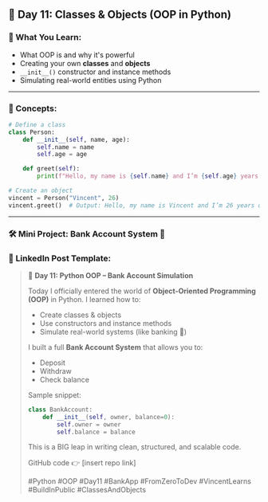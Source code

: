 ## 🐍 **Day 11: Classes & Objects (OOP in Python)**

### 📘 What You Learn:

* What OOP is and why it's powerful
* Creating your own **classes** and **objects**
* `__init__()` constructor and instance methods
* Simulating real-world entities using Python

---

### 🧠 Concepts:

```python
# Define a class
class Person:
    def __init__(self, name, age):
        self.name = name
        self.age = age

    def greet(self):
        print(f"Hello, my name is {self.name} and I’m {self.age} years old.")

# Create an object
vincent = Person("Vincent", 26)
vincent.greet()  # Output: Hello, my name is Vincent and I’m 26 years old.
```

---

### 🛠️ Mini Project: **Bank Account System 🏦**


### 📢 LinkedIn Post Template:

> 🏦 **Day 11: Python OOP – Bank Account Simulation**
>
> Today I officially entered the world of **Object-Oriented Programming (OOP)** in Python.
> I learned how to:
>
> * Create classes & objects
> * Use constructors and instance methods
> * Simulate real-world systems (like banking 💸)
>
> I built a full **Bank Account System** that allows you to:
>
> * Deposit
> * Withdraw
> * Check balance
>
> Sample snippet:
>
> ```python
> class BankAccount:
>     def __init__(self, owner, balance=0):
>         self.owner = owner
>         self.balance = balance
> ```
>
> This is a BIG leap in writing clean, structured, and scalable code.
>
> GitHub code 👉 \[insert repo link]
>
> \#Python #OOP #Day11 #BankApp #FromZeroToDev #VincentLearns #BuildInPublic #ClassesAndObjects

